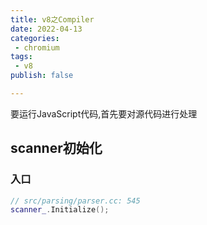 ```yaml
---
title: v8之Compiler
date: 2022-04-13
categories:
 - chromium
tags:
 - v8
publish: false

---
```


要运行JavaScript代码,首先要对源代码进行处理

## scanner初始化

### 入口

```c++
// src/parsing/parser.cc: 545
scanner_.Initialize();
```


